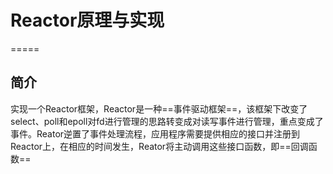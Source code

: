 # Reactor原理与实现 
=====
## 简介
   实现一个Reactor框架，Reactor是一种==事件驱动框架==，该框架下改变了select、poll和epoll对fd进行管理的思路转变成对读写事件进行管理，重点变成了事件。Reator逆置了事件处理流程，应用程序需要提供相应的接口并注册到Reactor上，在相应的时间发生，Reator将主动调用这些接口函数，即==回调函数==
